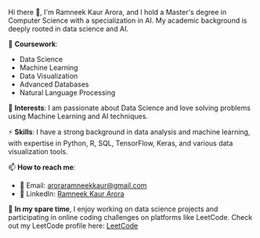 Hi there 👋, I'm Ramneek Kaur Arora, and I hold a Master's degree in Computer Science with a specialization in AI. My academic background is deeply rooted in data science and AI.

📖 **Coursework**: 
- Data Science
- Machine Learning
- Data Visualization
- Advanced Databases
- Natural Language Processing

🔭 **Interests**: I am passionate about Data Science and love solving problems using Machine Learning and AI techniques.

⚡ **Skills**: I have a strong background in data analysis and machine learning, with expertise in Python, R, SQL, TensorFlow, Keras, and various data visualization tools.

📫 **How to reach me**:
- 📧 Email: aroraramneekkaur@gmail.com
- 🤝 LinkedIn: [Ramneek Kaur Arora](https://www.linkedin.com/in/ramneekarora10/)

🌱 **In my spare time**, I enjoy working on data science projects and participating in online coding challenges on platforms like LeetCode. Check out my LeetCode profile here: [LeetCode](https://leetcode.com/u/Ramneek10/)
